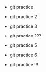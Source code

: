 - git practice

- git practice 2

- git practice 3

- git practice ???

- git practice 5

- git practice 6

- git practice !!!
